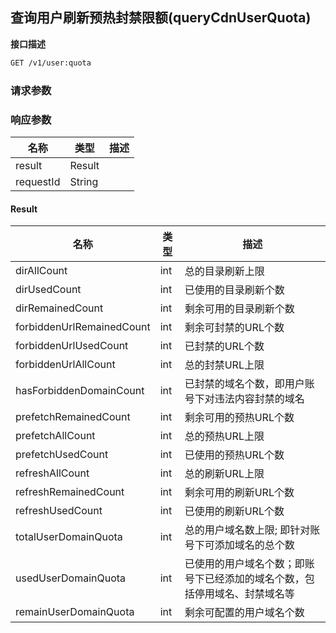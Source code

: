## 查询用户刷新预热封禁限额(queryCdnUserQuota)

**接口描述**

```reStructuredText
GET /v1/user:quota
```

### 请求参数

### 响应参数

| 名称      | 类型   | 描述 |
| --------- | ------ | ---- |
| result    | Result |      |
| requestId | String |      |

#### Result

| 名称              | 类型 | 描述                   |
| ----------------- | ---- | ---------------------- |
| dirAllCount           | int | 总的目录刷新上限 |
| dirUsedCount         | int  | 已使用的目录刷新个数                                              |
| dirRemainedCount      | int | 剩余可用的目录刷新个数                   |
| forbiddenUrlRemainedCount      | int | 剩余可封禁的URL个数                    |
| forbiddenUrlUsedCount      | int | 已封禁的URL个数                   |
| forbiddenUrlAllCount      | int | 总的封禁URL上限                   |
| hasForbiddenDomainCount      | int | 已封禁的域名个数，即用户账号下对违法内容封禁的域名  |
| prefetchRemainedCount           | int | 剩余可用的预热URL个数 |
| prefetchAllCount         | int  | 总的预热URL上限                                              |
| prefetchUsedCount      | int | 已使用的预热URL个数                   |
| refreshAllCount      | int |         总的刷新URL上限            |
| refreshRemainedCount      | int | 剩余可用的刷新URL个数                   |
| refreshUsedCount      | int | 已使用的刷新URL个数                  |
| totalUserDomainQuota      | int | 总的用户域名数上限; 即针对账号下可添加域名的总个数|
| usedUserDomainQuota      | int | 已使用的用户域名个数；即账号下已经添加的域名个数，包括停用域名、封禁域名等|
| remainUserDomainQuota      | int | 剩余可配置的用户域名个数               |
